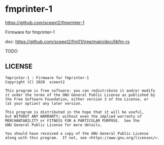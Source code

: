 # fmprinter-1
<https://github.com/sceext2/fmprinter-1>

Firmware for fmprinter-1

doc: <https://github.com/sceext2/fm01/tree/main/doc/libfm-rs>

TODO


## LICENSE

```
fmprinter-1 : Firmware for fmprinter-1
Copyright (C) 2020  sceext2

This program is free software: you can redistribute it and/or modify
it under the terms of the GNU General Public License as published by
the Free Software Foundation, either version 3 of the License, or
(at your option) any later version.

This program is distributed in the hope that it will be useful,
but WITHOUT ANY WARRANTY; without even the implied warranty of
MERCHANTABILITY or FITNESS FOR A PARTICULAR PURPOSE.  See the
GNU General Public License for more details.

You should have received a copy of the GNU General Public License
along with this program.  If not, see <https://www.gnu.org/licenses/>.
```

